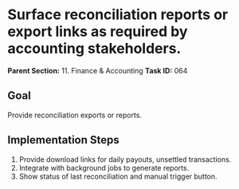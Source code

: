 # Surface reconciliation reports or export links as required by accounting stakeholders.

**Parent Section:** 11. Finance & Accounting
**Task ID:** 064

## Goal
Provide reconciliation exports or reports.

## Implementation Steps
1. Provide download links for daily payouts, unsettled transactions.
2. Integrate with background jobs to generate reports.
3. Show status of last reconciliation and manual trigger button.
